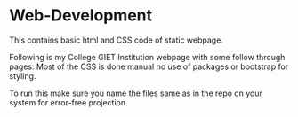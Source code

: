 # Web-Development
This contains basic html and CSS code of static webpage.

Following is my College GIET Institution webpage with some follow through pages.
Most of the CSS is done manual no use of packages or bootstrap for styling.

To run this make sure you name the files same as in the repo on your system for error-free projection.
